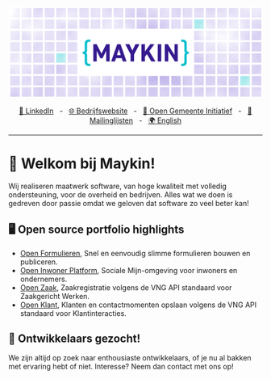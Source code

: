 ![Maykin](https://github.com/maykinmedia/.github/blob/main/profile/banner.png)

<div align="center">
  <a href="https://www.linkedin.com/company/maykin-media" target="_blank">🔗 LinkedIn</a>
    <span>&nbsp;&nbsp;-&nbsp;&nbsp;</span>
  <a href="https://www.maykinmedia.nl" target="_blank">🌐 Bedrijfswebsite</a>
    <span>&nbsp;&nbsp;-&nbsp;&nbsp;</span>
  <a href="https://www.opengem.nl/" target="_blank">🤝 Open Gemeente Initiatief</a>
    <span>&nbsp;&nbsp;-&nbsp;&nbsp;</span>
  <a href="https://mailing.maykinmedia.nl/subscription/form" target="_blank">📰 Mailinglijsten</a>
    <span>&nbsp;&nbsp;-&nbsp;&nbsp;</span>
  <a href="https://github.com/maykinmedia/.github/blob/main/profile/README.EN.md"">🌍 English</a>
  <hr />
</div>

# 👋 Welkom bij Maykin!

Wij realiseren maatwerk software, van hoge kwaliteit met volledig ondersteuning, voor de overheid en bedrijven.
Alles wat we doen is gedreven door passie omdat we geloven dat software zo veel beter kan!

## 🖥️ Open source portfolio highlights

- [Open Formulieren](https://github.com/open-formulieren/open-forms), Snel en eenvoudig slimme formulieren bouwen en publiceren.
- [Open Inwoner Platform](https://github.com/maykinmedia/open-inwoner), Sociale Mijn-omgeving voor inwoners en ondernemers.
- [Open Zaak](https://github.com/open-zaak/open-zaak), Zaakregistratie volgens de VNG API standaard voor Zaakgericht Werken.
- [Open Klant](https://github.com/maykinmedia/open-klant), Klanten en contactmomenten opslaan volgens de VNG API standaard voor Klantinteracties.

## 💼 Ontwikkelaars gezocht!

We zijn altijd op zoek naar enthousiaste ontwikkelaars, of je nu al bakken met ervaring hebt of niet. Interesse? Neem dan contact met ons op!
